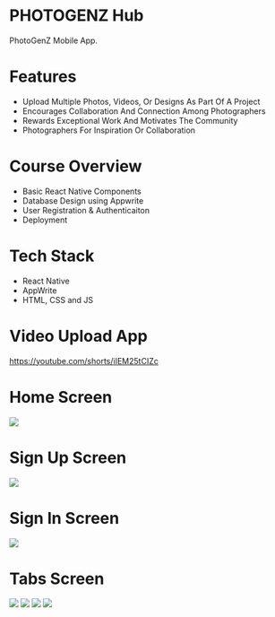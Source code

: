 # PHOTOGENZ Hub
PhotoGenZ Mobile App.

# Features
* Upload Multiple Photos, Videos, Or Designs As Part Of A Project
* Encourages Collaboration And Connection Among Photographers
* Rewards Exceptional Work And Motivates The Community
* Photographers For Inspiration Or Collaboration

# Course Overview
* Basic React Native Components
* Database Design using Appwrite
* User Registration & Authenticaiton
* Deployment

# Tech Stack
* React Native
* AppWrite
* HTML, CSS and JS

# Video Upload App
https://youtube.com/shorts/iIEM25tCIZc

# Home Screen
<img src="assets/images/screenshot/onboarding.png">  

# Sign Up Screen
<img src="assets/images/screenshot/signinscreen.png">  

# Sign In Screen
<img src="assets/images/screenshot/signupscreen.png">  

# Tabs Screen
<img src="assets/images/screenshot/tabsscreen.png">  
<img src="assets/images/screenshot/favoritescreen.png">  
<img src="assets/images/screenshot/videoscreen.png">  
<img src="assets/images/screenshot/profilescreen.png">  
